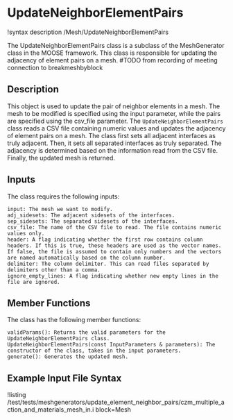 # UpdateNeighborElementPairs
!syntax description /Mesh/UpdateNeighborElementPairs

The UpdateNeighborElementPairs class is a subclass of the MeshGenerator class in the MOOSE framework. This class is responsible for updating the adjacency of element pairs on a mesh.
#TODO from recording of meeting connection to breakmeshbyblock
## Description
This object is used to update the pair of neighbor elements in a mesh. The mesh to be modified is specified using the input parameter, while the pairs are specified using the csv_file parameter. The `UpdateNeighborElementPairs` class reads a CSV file containing numeric values and updates the adjacency of element pairs on a mesh. The class first sets all adjacent interfaces as truly adjacent. Then, it sets all separated interfaces as truly separated. The adjacency is determined based on the information read from the CSV file. Finally, the updated mesh is returned.


## Inputs

The class requires the following inputs:

    input: The mesh we want to modify.
    adj_sidesets: The adjacent sidesets of the interfaces.
    sep_sidesets: The separated sidesets of the interfaces.
    csv_file: The name of the CSV file to read. The file contains numeric values only.
    header: A flag indicating whether the first row contains column headers. If this is true, these headers are used as the vector names. If false, the file is assumed to contain only numbers and the vectors are named automatically based on the column number.
    delimiter: The column delimiter. This can read files separated by delimiters other than a comma.
    ignore_empty_lines: A flag indicating whether new empty lines in the file are ignored.

## Member Functions

The class has the following member functions:

    validParams(): Returns the valid parameters for the UpdateNeighborElementPairs class.
    UpdateNeighborElementPairs(const InputParameters & parameters): The constructor of the class, takes in the input parameters.
    generate(): Generates the updated mesh.


## Example Input File Syntax
!listing /test/tests/meshgenerators/update_element_neighbor_pairs/czm_multiple_action_and_materials_mesh_in.i block=Mesh



















































